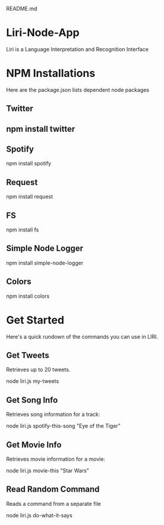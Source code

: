 README.md
<h1><strong>Liri-Node-App</strong></h1>
<p>Liri is a Language Interpretation and Recognition Interface</p>

<h1><strong>NPM Installations</strong></h1>
<p>Here are the package.json lists dependent node packages</p>

<h2><strong>Twitter</strong><h2>
<p>npm install twitter</p>

<h2><strong>Spotify</strong></h2>
<p>npm install spotify</p>

<h2><strong>Request</strong></h2>
<p>npm install request</p>

<h2><strong>FS</strong></h2>
<p>npm install fs</p>

<h2><strong>Simple Node Logger</strong></h2>
<p>npm install simple-node-logger</p>

<h2><strong>Colors</strong></h2>
<p>npm install colors</p>

<h1><strong>Get Started</strong></h1>
<p>Here's a quick rundown of the commands you can use in LIRI.</p>

<h2><strong>Get Tweets</strong></h2>
<p>Retrieves up to 20 tweets.</p>
<p>node liri.js my-tweets</p>

<h2><strong>Get Song Info</strong></h2>
<p>Retrieves song information for a track:</p>
<p>node liri.js spotify-this-song "Eye of the Tiger"</p>

<h2><strong>Get Movie Info</strong></h2>
<p>Retrieves movie information for a movie:</p>
<p>node liri.js movie-this "Star Wars"</p>

<h2><strong>Read Random Command</strong></h2>
<p>Reads a command from a separate file</p>
<p>node liri.js do-what-it-says</p>






